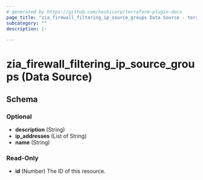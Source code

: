 ```yaml
---
# generated by https://github.com/hashicorp/terraform-plugin-docs
page_title: "zia_firewall_filtering_ip_source_groups Data Source - terraform-provider-zia"
subcategory: ""
description: |-
  
---
```


# zia_firewall_filtering_ip_source_groups (Data Source)





<!-- schema generated by tfplugindocs -->
## Schema

### Optional

- **description** (String)
- **ip_addresses** (List of String)
- **name** (String)

### Read-Only

- **id** (Number) The ID of this resource.


